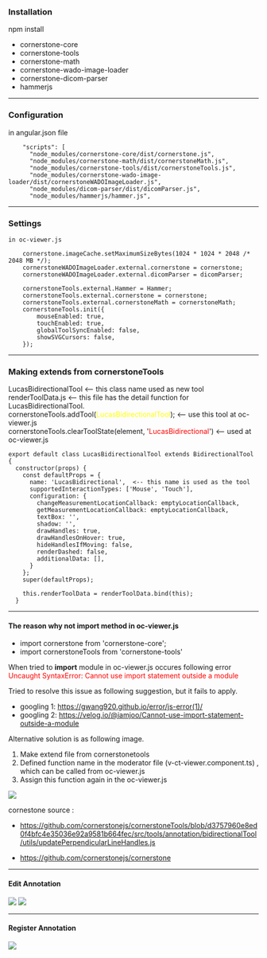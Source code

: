 ### Installation
npm install 
- cornerstone-core
- cornerstone-tools 
- cornerstone-math
- cornerstone-wado-image-loader
- cornerstone-dicom-parser
- hammerjs
---
### Configuration
in angular.json file
~~~
    "scripts": [
      "node_modules/cornerstone-core/dist/cornerstone.js",
      "node_modules/cornerstone-math/dist/cornerstoneMath.js",
      "node_modules/cornerstone-tools/dist/cornerstoneTools.js",
      "node_modules/cornerstone-wado-image-loader/dist/cornerstoneWADOImageLoader.js",
      "node_modules/dicom-parser/dist/dicomParser.js",
      "node_modules/hammerjs/hammer.js",

~~~

---
### Settings
~~~
in oc-viewer.js

    cornerstone.imageCache.setMaximumSizeBytes(1024 * 1024 * 2048 /* 2048 MB */);
    cornerstoneWADOImageLoader.external.cornerstone = cornerstone;
    cornerstoneWADOImageLoader.external.dicomParser = dicomParser;

    cornerstoneTools.external.Hammer = Hammer;
    cornerstoneTools.external.cornerstone = cornerstone;
    cornerstoneTools.external.cornerstoneMath = cornerstoneMath;
    cornerstoneTools.init({
        mouseEnabled: true,
        touchEnabled: true,
        globalToolSyncEnabled: false,
        showSVGCursors: false,
    });

~~~
---

### Making extends from cornerstoneTools

LucasBidirectionalTool <-- this class name used as new tool
renderToolData.js <-- this file has the detail function for LucasBidirectionalTool.\
cornerstoneTools.addTool(<span style="color:yellow">LucasBidirectionalTool</span>); <-- use this tool at  oc-viewer.js\
cornerstoneTools.clearToolState(element, '<span style="color:red">LucasBidirectional</span>') <-- used at oc-viewer.js
~~~
export default class LucasBidirectionalTool extends BidirectionalTool {
  constructor(props) {
    const defaultProps = {
      name: 'LucasBidirectional',  <-- this name is used as the tool 
      supportedInteractionTypes: ['Mouse', 'Touch'],
      configuration: {
        changeMeasurementLocationCallback: emptyLocationCallback,
        getMeasurementLocationCallback: emptyLocationCallback,
        textBox: '',
        shadow: '',
        drawHandles: true,
        drawHandlesOnHover: true,
        hideHandlesIfMoving: false,
        renderDashed: false,
        additionalData: [],
      }
    };
    super(defaultProps);

    this.renderToolData = renderToolData.bind(this);
  }
~~~
---
#### The reason why not import method in oc-viewer.js
- import cornerstone from 'cornerstone-core';
- import cornerstoneTools from 'cornerstone-tools'

When tried to **import** module in oc-viewer.js occures following error\
<span style="color:red">Uncaught SyntaxError: Cannot use import statement outside a module</span>

Tried to resolve this issue as following suggestion, but it fails to apply.

- googling 1: https://gwang920.github.io/error/js-error(1)/
- googling 2: https://velog.io/@iamjoo/Cannot-use-import-statement-outside-a-module

Alternative solution is as following image.
1. Make extend file from cornerstonetools
2. Defined function name in the moderator file (v-ct-viewer.component.ts) , which can be called from oc-viewer.js
3. Assign this function again in the oc-viewer.js

![](images/cornerstone_extend.png)

cornestone source : 
- https://github.com/cornerstonejs/cornerstoneTools/blob/d3757960e8ed0f4bfc4e35036e92a9581b664fec/src/tools/annotation/bidirectionalTool/utils/updatePerpendicularLineHandles.js

- https://github.com/cornerstonejs/cornerstone
---
#### Edit Annotation
![](images/cornerstone_annotation_edit1.png)
![](images/cornerstone_annotation_edit2.png)

---
#### Register Annotation
![](images/cornerstone_annotation_register.png)
